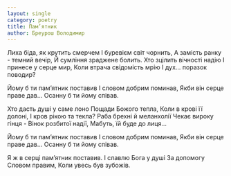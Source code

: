 ```yaml
---
layout: single
category: poetry
title: Пам’ятник
author: Бреурош Володимир
---
```


Лиха біда, як крутить смерчем
І буревієм світ чорнить,
А замість ранку - темний вечір,
Й сумління зраджене болить.
Хто зцілить вічності надію
І принесе у серце мир,
Коли втрача свідомість мрію
І дух… поразок поводир?

Йому б ти пам’ятник поставив
І словом добрим поминав,
Якби він серце праве дав…
Осанну б ти йому співав.

Хто дасть душі у саме лоно
Пощади Божого тепла,
Коли в крові її долоні,
І кров рікою та текла?
Раба брехні й меланхолії
Чекає вироку гінця -
Вінок розбитої надії,
Мабуть, їй буде до лиця…

Йому б ти пам’ятник поставив
І словом добрим поминав,
Якби він серце праве дав…
Осанну б ти йому співав.

Я ж в серці пам’ятник поставив.
І славлю Бога у душі
За допомогу Словом правим,
Коли увесь був зубожів.
